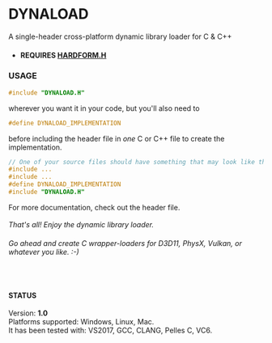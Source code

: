 # DYNALOAD
A single-header cross-platform dynamic library loader for C &amp; C++

- #### REQUIRES [HARDFORM.H](https://github.com/PcNm/HARDFORM)

### USAGE
```c
#include "DYNALOAD.H"
```
wherever you want it in your code, but you'll also need to 
```c
#define DYNALOAD_IMPLEMENTATION
```
before including the header file in *one* C or C++ file to create the implementation.
<br>
```c
// One of your source files should have something that may look like this
#include ...  
#include ...  
#define DYNALOAD_IMPLEMENTATION  
#include "DYNALOAD.H"  
```
For more documentation, check out the header file.
<br><br>
*That's
all! Enjoy the dynamic library loader.*
<br>
###### Go ahead and create C wrapper-loaders for D3D11, PhysX, Vulkan, or whatever you like. :-)
<br>

#### STATUS
Version: **1.0** <br>
Platforms supported: Windows, Linux, Mac. <br>
It has been tested with: VS2017, GCC, CLANG, Pelles C, VC6.
<br><br>

